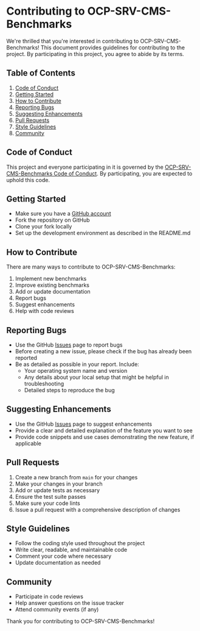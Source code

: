 # Contributing to OCP-SRV-CMS-Benchmarks

We're thrilled that you're interested in contributing to OCP-SRV-CMS-Benchmarks! This document provides guidelines for contributing to the project. By participating in this project, you agree to abide by its terms.

## Table of Contents

1. [Code of Conduct](#code-of-conduct)
2. [Getting Started](#getting-started)
3. [How to Contribute](#how-to-contribute)
4. [Reporting Bugs](#reporting-bugs)
5. [Suggesting Enhancements](#suggesting-enhancements)
6. [Pull Requests](#pull-requests)
7. [Style Guidelines](#style-guidelines)
8. [Community](#community)

## Code of Conduct

This project and everyone participating in it is governed by the [OCP-SRV-CMS-Benchmarks Code of Conduct](CODE_OF_CONDUCT.md). By participating, you are expected to uphold this code. 

## Getting Started

- Make sure you have a [GitHub account](https://github.com/signup/free)
- Fork the repository on GitHub
- Clone your fork locally
- Set up the development environment as described in the README.md

## How to Contribute

There are many ways to contribute to OCP-SRV-CMS-Benchmarks:

1. Implement new benchmarks
2. Improve existing benchmarks
3. Add or update documentation
4. Report bugs
5. Suggest enhancements
6. Help with code reviews

## Reporting Bugs

- Use the GitHub [Issues](https://github.com/opencomputeproject/OCP-SVR-CMS-Benchmarks/issues) page to report bugs
- Before creating a new issue, please check if the bug has already been reported
- Be as detailed as possible in your report. Include:
  - Your operating system name and version
  - Any details about your local setup that might be helpful in troubleshooting
  - Detailed steps to reproduce the bug

## Suggesting Enhancements

- Use the GitHub [Issues](https://github.com/opencomputeproject/OCP-SVR-CMS-Benchmarks/issues) page to suggest enhancements
- Provide a clear and detailed explanation of the feature you want to see
- Provide code snippets and use cases demonstrating the new feature, if applicable

## Pull Requests

1. Create a new branch from `main` for your changes
2. Make your changes in your branch
3. Add or update tests as necessary
4. Ensure the test suite passes
5. Make sure your code lints
6. Issue a pull request with a comprehensive description of changes

## Style Guidelines

- Follow the coding style used throughout the project
- Write clear, readable, and maintainable code
- Comment your code where necessary
- Update documentation as needed

## Community

- Participate in code reviews
- Help answer questions on the issue tracker
- Attend community events (if any)

Thank you for contributing to OCP-SRV-CMS-Benchmarks!
